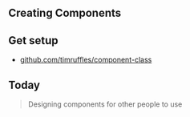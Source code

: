 ## Creating Components

## Get setup

- [github.com/timruffles/component-class](https://www.github.com/timruffles/component-class)

## Today

> Designing components for other people to use


